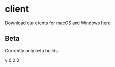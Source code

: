 # client
Download our clients for macOS and Windows here

## Beta
Currently only beta builds

v 0.2.2